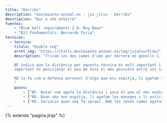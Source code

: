 ```yaml
---
title: "Derribs"
description: "movimiento-animal.es - jiu jitsu - Derribs"
descripcion: "Dur a uke enterra"
fuentes:
    - "Blue belt requirements 2.0: Roy Dean"
    - "BJJ Fundamentals: Bernardo Faria"
tecnicas: 
  - tecnica:
    titulo: "Double Leg"
    arrel_img: "https://static.movimiento-animal.es/img/jujutsu/blau/"
    description: "Tricam les dos cames d'uke per darrera es genolls i, estant bloquejades, les pujam o espitjam amb el cos.

    BF indica que la distància per aquesta tècnica és molt important i que més o menys correspon amb la llargària d'un braç. El més 
    important és posicionar el peu de dins el més possible entre ses cames d'uke.

    RD la fa com a defensa personal d'algú que ens espitja, li agafam les màneges i les utilitzam per deixar-li es braços estirats.
    "
    pasos:
        - ["BF. Notar com agafa la distància i posa el peu el més endins possible entre les cames de uke. També com protegeix ses solapes amb ses mans.", "blau-double-leg-bf.mp4"]
        - ["RD. Quan uke ens espitja, li agafam les màneges i li estiram els braços cap amunt, fent espai avall. Posam peu ben enimg de ses seves cames i feim sa tècnica. Quan es fa es pas per dalt, tori deixa tot el seu pes sobre l'espatlla apoyada amb uke perquè no pugui fugir.", "blau-double-leg-rd.mp4"]
        - ["RD. Variació quan uke fa sprawl. Amb les seves cames agafades, anam fent pases cap es costat fins que cau.", "blau-double-leg-sprawl-rd.mp4"]
---
```

{% extends  "pagina.jinja" %}
